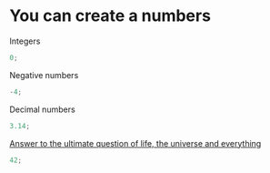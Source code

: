 # You can create a numbers

Integers

```javascript
0;
```

Negative numbers

```javascript
-4;
```

Decimal numbers

```javascript
3.14;
```

[Answer to the ultimate question of life, the universe and everything](<https://en.wikipedia.org/wiki/Phrases_from_The_Hitchhiker%27s_Guide_to_the_Galaxy#Answer_to_the_Ultimate_Question_of_Life,_the_Universe,_and_Everything_(42)>)

```javascript
42;
```
